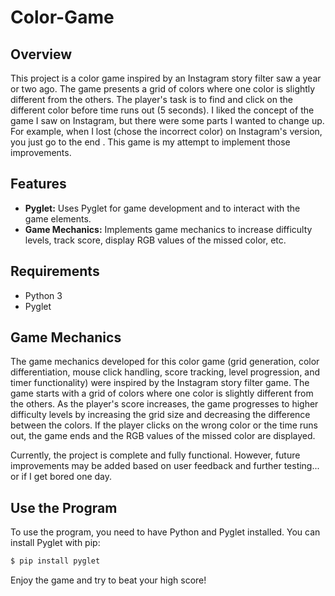 # Color-Game

## Overview
This project is a color game inspired by an Instagram story filter saw a year or two ago. The game presents a grid of colors where one color is slightly different from the others. The player's task is to find and click on the different color before time runs out (5 seconds). I liked the concept of the game I saw on Instagram, but there were some parts I wanted to change up. For example, when I lost (chose the incorrect color) on Instagram's version, you just go to the end . This game is my attempt to implement those improvements.

## Features
- **Pyglet:** Uses Pyglet for game development and to interact with the game elements.
- **Game Mechanics:** Implements game mechanics to increase difficulty levels, track score, display RGB values of the missed color, etc.

## Requirements
- Python 3
- Pyglet

## Game Mechanics
The game mechanics developed for this color game (grid generation, color differentiation, mouse click handling, score tracking, level progression, and timer functionality) were inspired by the Instagram story filter game. The game starts with a grid of colors where one color is slightly different from the others. As the player's score increases, the game progresses to higher difficulty levels by increasing the grid size and decreasing the difference between the colors. If the player clicks on the wrong color or the time runs out, the game ends and the RGB values of the missed color are displayed.

Currently, the project is complete and fully functional. However, future improvements may be added based on user feedback and further testing... or if I get bored one day.

## Use the Program
To use the program, you need to have Python and Pyglet installed. You can install Pyglet with pip:
```bash
$ pip install pyglet
```

Enjoy the game and try to beat your high score!
